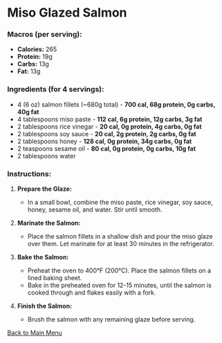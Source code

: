 # Miso Glazed Salmon

### Macros (per serving):
- **Calories:** 265
- **Protein:** 19g
- **Carbs:** 13g
- **Fat:** 13g

### Ingredients (for 4 servings):
- 4 (6 oz) salmon fillets (~680g total) - **700 cal, 68g protein, 0g carbs, 40g fat**
- 4 tablespoons miso paste - **112 cal, 6g protein, 12g carbs, 3g fat**
- 2 tablespoons rice vinegar - **20 cal, 0g protein, 4g carbs, 0g fat**
- 2 tablespoons soy sauce - **20 cal, 2g protein, 2g carbs, 0g fat**
- 2 tablespoons honey - **128 cal, 0g protein, 34g carbs, 0g fat**
- 2 teaspoons sesame oil - **80 cal, 0g protein, 0g carbs, 10g fat**
- 2 tablespoons water

### Instructions:
1. **Prepare the Glaze:**
   - In a small bowl, combine the miso paste, rice vinegar, soy sauce, honey, sesame oil, and water. Stir until smooth.

2. **Marinate the Salmon:**
   - Place the salmon fillets in a shallow dish and pour the miso glaze over them. Let marinate for at least 30 minutes in the refrigerator.

3. **Bake the Salmon:**
   - Preheat the oven to 400°F (200°C). Place the salmon fillets on a lined baking sheet.
   - Bake in the preheated oven for 12-15 minutes, until the salmon is cooked through and flakes easily with a fork.

4. **Finish the Salmon:**
   - Brush the salmon with any remaining glaze before serving.

[Back to Main Menu](../README.md)